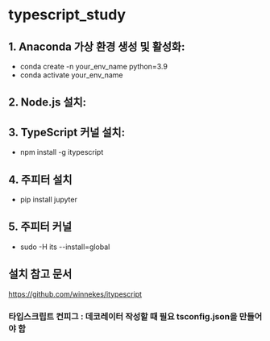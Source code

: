 # typescript_study


## 1. Anaconda 가상 환경 생성 및 활성화:

- conda create -n your_env_name python=3.9
- conda activate your_env_name

## 2. Node.js 설치:

## 3. TypeScript 커널 설치:

- npm install -g itypescript

## 4. 주피터 설치 
- pip install jupyter

## 5. 주피터 커널 
- sudo -H its --install=global

## 설치 참고 문서 
https://github.com/winnekes/itypescript

### 타입스크립트 컨피그 : 데코레이터 작성할 때 필요 tsconfig.json을 만들어야 함 
